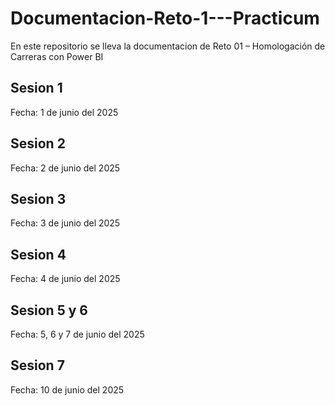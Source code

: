 # Documentacion-Reto-1---Practicum
En este repositorio se lleva la documentacion de Reto 01 – Homologación de Carreras con Power BI 

## Sesion 1

Fecha: 1 de junio del 2025

## Sesion 2

Fecha: 2 de junio del 2025

## Sesion 3

Fecha: 3 de junio del 2025

## Sesion 4

Fecha: 4 de junio del 2025

## Sesion 5 y 6

Fecha: 5, 6 y 7 de junio del 2025

## Sesion 7

Fecha: 10 de junio del 2025
